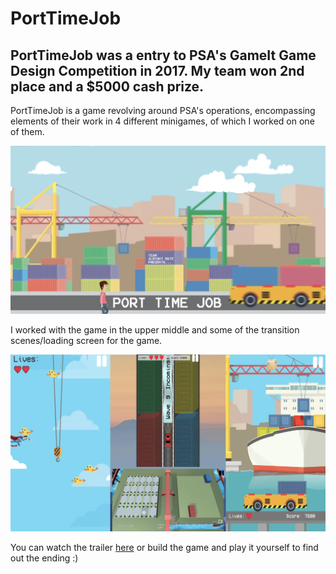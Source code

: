 # PortTimeJob

## PortTimeJob was a entry to PSA's GameIt Game Design Competition in 2017. My team won 2nd place and a $5000 cash prize. 

PortTimeJob is a game revolving around PSA's operations, encompassing elements of their work in 4 different minigames, of which I worked on one of them. 

![trailer splash](https://github.com/jirehcwe/PortTimeJob/blob/master/Assets/Game%20trailer.png)

I worked with the game in the upper middle and some of the transition scenes/loading screen for the game. 

![minigame splash](https://github.com/jirehcwe/PortTimeJob/blob/master/Assets/Mini%20games.png)

You can watch the trailer [here](https://www.facebook.com/singaporepsa/videos/1527597090641265/) or build the game and play it yourself to find out the ending :)
